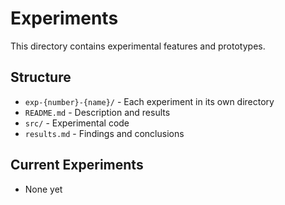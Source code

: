 # Experiments

This directory contains experimental features and prototypes.

## Structure

- `exp-{number}-{name}/` - Each experiment in its own directory
- `README.md` - Description and results
- `src/` - Experimental code
- `results.md` - Findings and conclusions

## Current Experiments

- None yet
